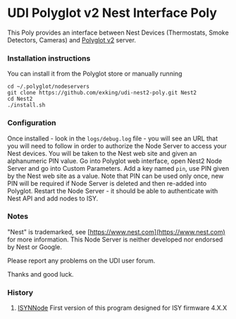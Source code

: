 # UDI Polyglot v2 Nest Interface Poly

This Poly provides an interface between Nest Devices (Thermostats, Smoke Detectors, Cameras) and [Polyglot v2](https://github.com/Einstein42/udi-polyglotv2) server.

### Installation instructions
You can install it from the Polyglot store or manually running
```
cd ~/.polyglot/nodeservers
git clone https://github.com/exking/udi-nest2-poly.git Nest2
cd Nest2
./install.sh
```

### Configuration
Once installed -  look in the `logs/debug.log` file - you will see an URL that you will need to follow in order to authorize the Node Server to access your Nest devices.
You will be taken to the Nest web site and given an alphanumeric PIN value. Go into Polyglot web interface, open Nest2 Node Server and go into Custom Parameters. Add a key named `pin`, use PIN given by the Nest web site as a value.
Note that PIN can be used only once, new PIN will be required if Node Server is deleted and then re-added into Polyglot.
Restart the Node Server - it should be able to authenticate with Nest API and add nodes to ISY.

### Notes
"Nest" is trademarked, see [https://www.nest.com](https://www.nest.com) for more information. This Node Server is neither developed nor endorsed by Nest or Google.

Please report any problems on the UDI user forum.

Thanks and good luck.

### History
1. [ISYNNode](https://github.com/exking/isynnode) First version of this program designed for ISY firmware 4.X.X
